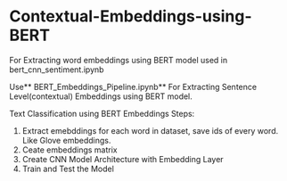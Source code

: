 # Contextual-Embeddings-using-BERT

For Extracting word embeddings using BERT model used in bert_cnn_sentiment.ipynb

 Use** BERT_Embeddings_Pipeline.ipynb** For Extracting Sentence Level(contextual) Embeddings using BERT model.

Text Classification using BERT Embeddings Steps:
1. Extract emebddings for each word in dataset, save ids of every word. Like Glove embeddings.
2. Ceate embeddings matrix
3. Create CNN Model Architecture with Embedding Layer
4. Train and Test the Model
